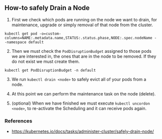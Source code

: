 ## How-to safely Drain a Node

1. First we check which pods are running on the node we want to drain, for maintenance, upgrade or simply removal of that node from the cluster.
~~~
kubectl get pod -o=custom-columns=NAME:.metadata.name,STATUS:.status.phase,NODE:.spec.nodeName --namespace default
~~~

2. Then we must check the `PodDisruptionBudget` assigned to those pods we are interested in, the ones that are in the node to be removed. If they do not exist we must create them.
~~~
kubectl get PodDisruptionBudget -n default
~~~

3. We run `kubectl drain <node>` to safely evict all of your pods from a node.

4. At this point we can perform the maintenance task on the node (delete).

5. (optional) When we have finished we must execute `kubectl uncordon <node>`, to re-activate the Scheduling and it can receive pods again.


### References

- https://kubernetes.io/docs/tasks/administer-cluster/safely-drain-node/
